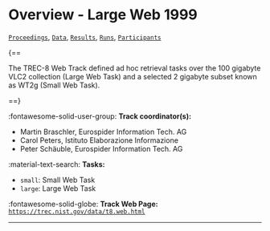 # Overview - Large Web 1999

[`Proceedings`](./proceedings.md), [`Data`](./data.md), [`Results`](./results.md), [`Runs`](./runs.md), [`Participants`](./participants.md)

{==

The TREC-8 Web Track defined ad hoc retrieval tasks over the 100 gigabyte VLC2 collection (Large Web Task) and a selected 2 gigabyte subset known as WT2g (Small Web Task).

==}

:fontawesome-solid-user-group: **Track coordinator(s):**

- Martin Braschler, Eurospider Information Tech. AG 
- Carol Peters, Istituto Elaborazione Informazione 
- Peter Schäuble, Eurospider Information Tech. AG 

:material-text-search: **Tasks:**

- `small`: Small Web Task 
- `large`: Large Web Task 

:fontawesome-solid-globe: **Track Web Page:** [`https://trec.nist.gov/data/t8.web.html`](https://trec.nist.gov/data/t8.web.html) 

---

